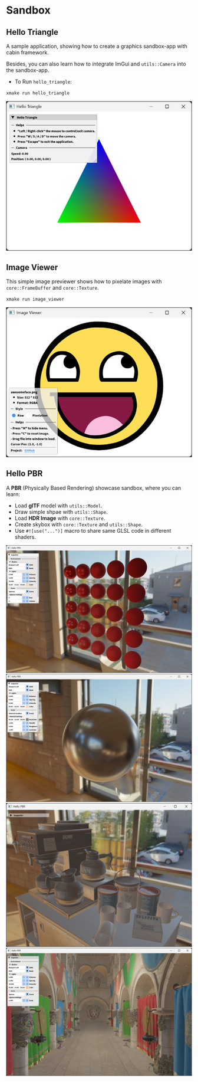 # Sandbox

## Hello Triangle

A sample application, showing how to create a graphics
sandbox-app with cabin framework.

Besides, you can also learn how to integrate ImGui and
`utils::Camera` into the sandbox-app.

- To Run `hello_triangle`:

```bash
xmake run hello_triangle
```

![hello_triangle](../showcase/hello_triangle.png)

## Image Viewer

This simple image previewer shows how to pixelate images
with `core::FrameBuffer` and `core::Texture`.

```bash
xmake run image_viewer
```

![image_viewer](../showcase/image_viewer.png)

## Hello PBR

A **PBR** (Physically Based Rendering) showcase sandbox,
where you can learn:

- Load **glTF** model with `utils::Model`.
- Draw simple shpae with `utils::Shape`.
- Load **HDR Image** with `core::Texture`.
- Create skybox with `core::Texture` and `utils::Shape`.
- Use `#![use("...")]` macro to share same GLSL code in different shaders.

![hello_pbr_0](../showcase/hello_pbr_0.png)
![hello_pbr_1](../showcase/hello_pbr_1.png)
![hello_pbr_3](../showcase/hello_pbr_3.png)
![hello_pbr_2](../showcase/hello_pbr_2.png)
